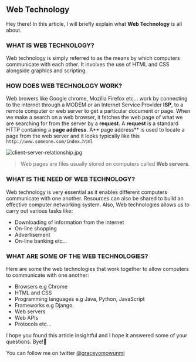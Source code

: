 ## Web Technology

Hey there! In this article, I will briefly explain what **Web Technology** is all about.

### WHAT IS WEB TECHNOLOGY?

Web technology is simply referred to as the means by which computers communicate with each other. It involves the use of HTML and CSS alongside graphics and scripting.

### HOW DOES WEB TECHNOLOGY WORK?

Web browers like Google chrome, Mozilla Firefox etc... work by connecting to the internet through a MODEM or an Internet Service Provider **ISP**, to a remote computer or web server to get a particular document or page. When we make a search on a web browser, it fetches the web page of what we are searching for from the server by a **request**. A **request** is a standard HTTP containing a **page address**. A** page address** is used to locate a page from the web server and it looks typically like this ```http://www.someone.com/index.html```

![client-server-relationship.jpg](https://cdn.hashnode.com/res/hashnode/image/upload/v1625120758065/HU6k1ajdU.jpeg)

> Web pages are files usually stored on computers called **Web servers**.

### WHAT IS THE NEED OF WEB TECHNOLOGY?

Web technology is very essential as it enables different computers communicate with one another. Resources can also be shared to build an effective computer networking system. Also, Web technologies allows us to carry out various tasks like:
- Downloading of information from the internet
- On-line shopping
- Advertisement
- On-line banking etc...

### WHAT ARE SOME OF THE WEB TECHNOLOGIES?

Here are some the web technologies that work together to allow computers to communicate with one another:
- Browsers e.g Chrome
- HTML and CSS
- Programming languages e.g Java, Python, JavaScript
- Frameworks e.g Django
- Web servers
- Web APIs
- Protocols etc...

I hope you found this article insightful and I hope it answered some of your questions. Bye!👋

You can follow me on twitter [@graceyomowunmi](https://twitter.com/graceyomowunmi?s=09)